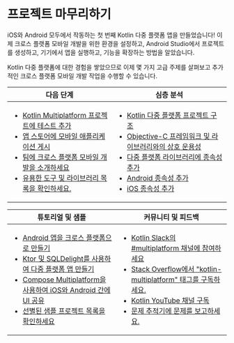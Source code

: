 # 프로젝트 마무리하기

iOS와 Android 모두에서 작동하는 첫 번째 Kotlin 다중 플랫폼 앱을 만들었습니다! 이제 크로스 플랫폼 모바일 개발을 위한 환경을 설정하고, Android Studio에서 프로젝트를 생성하고, 기기에서 앱을 실행하고, 기능을 확장하는 방법을 알았습니다.

Kotlin 다중 플랫폼에 대한 경험을 쌓았으므로 이제 몇 가지 고급 주제를 살펴보고 추가적인 크로스 플랫폼 모바일 개발 작업을 수행할 수 있습니다.

| 다음 단계                                                                                                                                                                                                                                                                                                                                                                                                                                                                                               | 심층 분석                                                                                                                                                                                                                                                                                                                                                                                                                                                                                                                                                    |
| --------------------------------------------------------------------------------------------------------------------------------------------------------------------------------------------------------------------------------------------------------------------------------------------------------------------------------------------------------------------------------------------------------------------------------------------------------------------------------------------------- | -------------------------------------------------------------------------------------------------------------------------------------------------------------------------------------------------------------------------------------------------------------------------------------------------------------------------------------------------------------------------------------------------------------------------------------------------------------------------------------------------------------------------------------------------------- |
| <ul><li><a href="https://www.jetbrains.com/help/kotlin-multiplatform-dev/multiplatform-run-tests.html">Kotlin Multiplatform 프로젝트에 테스트 추가</a></li><li><a href="https://www.jetbrains.com/help/kotlin-multiplatform-dev/multiplatform-publish-apps.html">앱 스토어에 모바일 애플리케이션 게시</a></li><li><a href="https://kotlinlang.org/docs/multiplatform-introduce-your-team.html">팀에 크로스 플랫폼 모바일 개발을 소개하세요</a></li><li><a href="https://github.com/terrakok/kmm-awesome">유용한 도구 및 라이브러리 목록을 확인하세요.</a></li></ul> | <ul><li><a href="https://kotlinlang.org/docs/multiplatform-discover-project.html">Kotlin 다중 플랫폼 프로젝트 구조</a></li><li><a href="https://kotlinlang.org/docs/native-objc-interop.html">Objective-C 프레임워크 및 라이브러리와의 상호 운용성</a></li><li><a href="https://kotlinlang.org/docs/multiplatform-add-dependencies.html">다중 플랫폼 라이브러리에 종속성 추가</a></li><li><a href="https://kotlinlang.org/docs/multiplatform-android-dependencies.html">Android 종속성 추가</a></li><li><a href="https://kotlinlang.org/docs/multiplatform-ios-dependencies.html">iOS 종속성 추가</a></li></ul> |

| 튜토리얼 및 샘플                                                                                                                                                                                                                                                                                                                                                                                                                                                                                                                                                                                                                     | 커뮤니티 및 피드백                                                                                                                                                                                                                                                                                                                                                                                                                                                                      |
| ----------------------------------------------------------------------------------------------------------------------------------------------------------------------------------------------------------------------------------------------------------------------------------------------------------------------------------------------------------------------------------------------------------------------------------------------------------------------------------------------------------------------------------------------------------------------------------------------------------------------------- | ------------------------------------------------------------------------------------------------------------------------------------------------------------------------------------------------------------------------------------------------------------------------------------------------------------------------------------------------------------------------------------------------------------------------------------------------------------------------------- |
| <ul><li><a href="https://www.jetbrains.com/help/kotlin-multiplatform-dev/multiplatform-integrate-in-existing-app.html">Android 앱을 크로스 플랫폼으로 만들기</a></li><li><a href="https://www.jetbrains.com/help/kotlin-multiplatform-dev/multiplatform-ktor-sqldelight.html">Ktor 및 SQLDelight를 사용하여 다중 플랫폼 앱 만들기</a></li><li><a href="https://www.jetbrains.com/help/kotlin-multiplatform-dev/compose-multiplatform-getting-started.html">Compose Multiplatform을 사용하여 iOS와 Android 간에 UI 공유</a></li><li><a href="https://www.jetbrains.com/help/kotlin-multiplatform-dev/multiplatform-samples.html">선별된 샘플 프로젝트 목록을 확인하세요</a></li></ul> | <ul><li><a href="https://kotlinlang.slack.com/archives/C3PQML5NU">Kotlin Slack의 #multiplatform 채널에 참여하세요</a></li><li><a href="https://stackoverflow.com/questions/tagged/kotlin-multiplatform">Stack Overflow에서 "kotlin-multiplatform" 태그를 구독하세요.</a></li><li><a href="https://www.youtube.com/playlist?list=PLlFc5cFwUnmy_oVc9YQzjasSNoAk4hk_C">Kotlin YouTube 채널 구독</a></li><li><a href="https://youtrack.jetbrains.com/newIssue?project=KT">문제 추적기에 문제를 보고하세요.</a></li></ul> |
